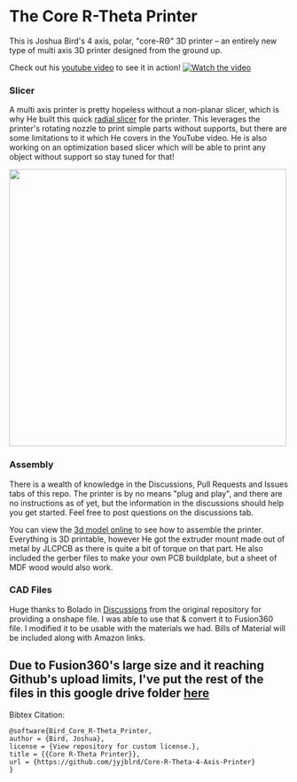 # The Core R-Theta Printer

This is Joshua Bird's 4 axis, polar, "core-RΘ" 3D printer – an entirely new type of multi axis 3D printer designed from the ground up. 

Check out his [youtube video](https://www.youtube.com/watch?v=VEgwnhLHy3g) to see it in action!
[![Watch the video](https://github.com/user-attachments/assets/1704345d-5ec4-4803-8fbe-49bbeaa76b13)](https://www.youtube.com/watch?v=VEgwnhLHy3g)


### Slicer
A multi axis printer is pretty hopeless without a non-planar slicer, which is why He built this quick [radial slicer](https://github.com/jyjblrd/Radial_Non_Planar_Slicer) for the printer. This leverages the printer's rotating nozzle to print simple parts without supports, but there are some limitations to it which He covers in the YouTube video. He is also working on an optimization based slicer which will be able to print any object without support so stay tuned for that!

<img src="https://github.com/user-attachments/assets/190a966d-61a4-4c94-bd4a-7c1860c525db" width="500" />

### Assembly
There is a wealth of knowledge in the Discussions, Pull Requests and Issues tabs of this repo. The printer is by no means "plug and play", and there are no instructions as of yet, but the information in the discussions should help you get started. Feel free to post questions on the discussions tab.

You can view the [3d model online](https://a360.co/3VdXkRY) to see how to assemble the printer. Everything is 3D printable, however He got the extruder mount made out of metal by JLCPCB as there is quite a bit of torque on that part. He also included the gerber files to make your own PCB buildplate, but a sheet of MDF wood would also work.

### CAD Files
Huge thanks to Bolado in [Discussions](https://github.com/jyjblrd/Core-R-Theta-4-Axis-Printer/discussions/49/) from the original repository for providing a onshape file.  I was able to use that & convert it to Fusion360 file. I modified it to be usable with the materials we had. Bills of Material will be included along with Amazon links.

## Due to Fusion360's large size and it reaching Github's upload limits, I've put the rest of the files in this google drive folder [here](https://drive.google.com/drive/folders/1hgXQBZUpwzEBBKnLD_uq1bWmzUTH4E2e?usp=sharing)


Bibtex Citation:
```
@software{Bird_Core_R-Theta_Printer,
author = {Bird, Joshua},
license = {View repository for custom license.},
title = {{Core R-Theta Printer}},
url = {https://github.com/jyjblrd/Core-R-Theta-4-Axis-Printer}
}
```
